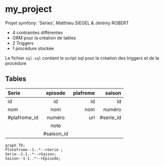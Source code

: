 # my_project

Projet symfony: 'Séries', Matthieu SIEGEL & Jérémy ROBERT

- 4 contraintes différentes
- ORM pour la création de tables
- 2 Triggers
- 1 procédure stockée

Le fichier ```sql.sql``` contient le script sql pour la création des triggers et de la procédure

## Tables

| Serie  | episode  | plafrome | saison |
| :--------------- |:---------------:| -----:|-----:|
| id  |   id        |  id | id |
| nom  |   nom        |  nom | numéro |
| #plafrome_id  | numéro            |   url | #serie_id | 
|   | note         |     | |
|   | #saison_id         |     | |

```mermaid
graph TD;
Platefrome--1..*-->Serie ;
Serie--1-1..*-->Saison;
Saison--1-1..*-->Episode;
```

